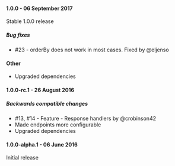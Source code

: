 #### 1.0.0 - 06 September 2017

Stable 1.0.0 release

##### Bug fixes
- #23 - orderBy does not work in most cases. Fixed by @eljenso

#### Other
- Upgraded dependencies

#### 1.0.0-rc.1 - 26 August 2016

##### Backwards compatible changes
- #13, #14 - Feature - Response handlers by @crobinson42
- Made endpoints more configurable
- Upgraded dependencies

#### 1.0.0-alpha.1 - 06 June 2016

Initial release
